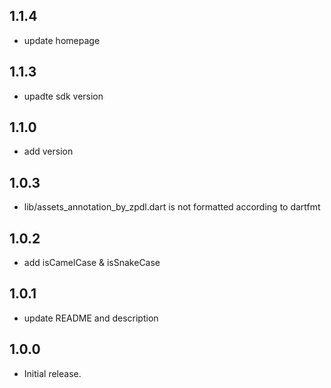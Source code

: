 ## 1.1.4

* update homepage 

## 1.1.3

* upadte sdk version

## 1.1.0

* add version

## 1.0.3

* lib/assets_annotation_by_zpdl.dart is not formatted according to dartfmt

## 1.0.2

* add isCamelCase & isSnakeCase

## 1.0.1

* update README and description

## 1.0.0

* Initial release.